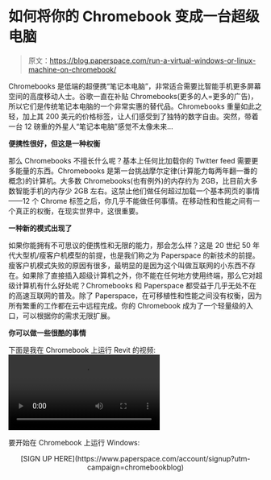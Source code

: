 # 如何将你的 Chromebook 变成一台超级电脑

> 原文：<https://blog.paperspace.com/run-a-virtual-windows-or-linux-machine-on-chromebook/>

Chromebooks 是低端的超便携“笔记本电脑”，非常适合需要比智能手机更多屏幕空间的高度移动人士。谷歌一直在补贴 Chromebooks(更多的人=更多的广告)，所以它们是传统笔记本电脑的一个非常实惠的替代品。Chromebooks 重量如此之轻，加上其 200 美元的价格标签，让人们感受到了独特的数字自由。突然，带着一台 12 磅重的外星人“笔记本电脑”感觉不太像未来...

**便携性很好，但这是一种权衡**

那么 Chromebooks 不擅长什么呢？基本上任何比加载你的 Twitter feed 需要更多能量的东西。Chromebooks 是第一台挑战摩尔定律(计算能力每两年翻一番的概念)的计算机。大多数 Chromebooks(也有例外)的内存约为 2GB，比目前大多数智能手机的内存少 2GB 左右。这禁止他们做任何超过加载一个基本网页的事情——12 个 Chrome 标签之后，你几乎不能做任何事情。在移动性和性能之间有一个真正的权衡，在现实世界中，这很重要。

**一种新的模式出现了**

如果你能拥有不可思议的便携性和无限的能力，那会怎么样？这是 20 世纪 50 年代大型机/瘦客户机模型的前提，也是我们称之为 Paperspace 的新技术的前提。瘦客户机模式失败的原因有很多，最明显的是因为这个叫做互联网的小东西不存在。如果除了直接插入超级计算机之外，你不能在任何地方使用终端，那么它对超级计算机有什么好处呢？Chromebooks 和 Paperspace 都受益于几乎无处不在的高速互联网的普及。除了 Paperspace，在可移植性和性能之间没有权衡，因为所有繁重的工作都在云中远程完成。你的 Chromebook 成为了一个轻量级的入口，可以根据你的需求无限扩展。

**你可以做一些很酷的事情**

下面是我在 Chromebook 上运行 Revit 的视频:
 <video id="videoNode" src="https://s3.amazonaws.com/ps.public.resources/video/Revit-video.mp4" autoplay="" loop="" style="max-width:100%; -webkit-filter: brightness(1.085); filter: brightness(1.085);">这是一个被大多数建筑师和工程师用来设计和建模复杂建筑的程序。正如你所想象的，它需要大量的电力来运行(例如，他们推荐 16 GB RAM)，这意味着比 Chromebook 多了*很多*的电力。在 Paperspace 的支持下，这款 Chromebook 被“改造”成了一台 64GB 内存的机器。它有 1gb 的互联网，只需点击一个按钮，它的存储就可以随时升级。查看您可以使用 Paperspace 做的其他一些很酷的事情:</video>

要开始在 Chromebook 上运行 Windows:

<center>[SIGN UP HERE](https://www.paperspace.com/account/signup?utm-campaign=chromebookblog)</center>
